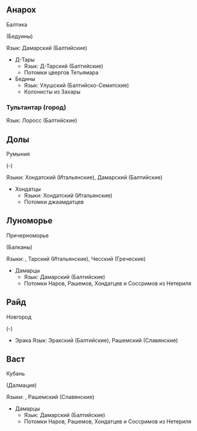 ## Анарох

Балтика

(Бедуины)

Язык: Дамарский (Балтийские)

*   Д-Тары
    *   Язык: Д-Тарский (Балтийские)
    *   Потомки цвергов Тетьямара
*   Бедины
    *   Язык: Улушский (Балтийско-Семитские)
    *   Колонисты из Захары

### Тультантар (город)

Язык: Лоросс (Балтийские)

## Долы

Румыния

(-)

Языки: Хондатский (Итальянские), Дамарский (Балтийские)

*   Хондатцы
    *   Языки: Хондатский (Итальянские)
    *   Потомки джаамдатцев

## Луноморье

Причерноморье

(Балканы)

Языки: , Тарский (Итальянские), Чесский (Греческие)

*   Дамарцы
    *   Язык: Дамарский (Балтийские)
    *   Потомки Наров, Рашемов, Хондатцев и Соссримов из Нетериля

## Райд

Новгород

(-)

*   Эрака
    Язык: Эракский (Балтийские), Рашемский (Славянские)

## Васт

Кубань

(Далмация)

Языки: , Рашемский (Славянские)

*   Дамарцы
    *   Язык: Дамарский (Балтийские)
    *   Потомки Наров, Рашемов, Хондатцев и Соссримов из Нетериля
